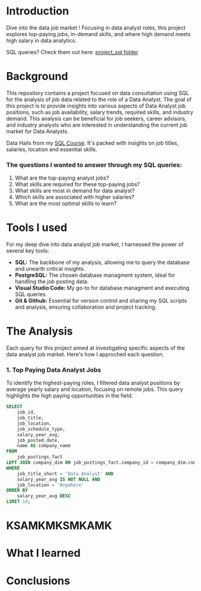 # Introduction
Dive into the data job market ! Focusing in data analyst roles, this project explores top-paying jobs, in-demand skills, and where high demand meets high salary in data analytics.

SQL queries?  Check them out here: [project_sql folder](/project_sql/)
# Background
This repository contains a project focused on data consultation using SQL for the analysis of job data related to the role of a Data Analyst. The goal of this project is to provide insights into various aspects of Data Analyst job positions, such as job availability, salary trends, required skills, and industry demand. This analysis can be beneficial for job seekers, career advisors, and industry analysts who are interested in understanding the current job market for Data Analysts.

Data Hails from my [SQL Course](https://www.youtube.com/watch?v=7mz73uXD9DA&t=13993s). It's packed with insights on job titles, salaries, location and essential skills. 

### The questions I wanted to answer through my SQL queries: 
1. What are the top-paying analyst jobs?
2. What skills are required for these top-paying jobs?
3. What skills are most in demand for data analyst? 
4. Which skills are associated with higher salaries? 
5. What are the most optimal skills to learn? 


# Tools I used
For my deep dive into data analyst job market, I harnessed the power of several key tools: 

- **SQL:** The backbone of my analysis, allowing me to query the database and unearth critical insights.
- **PostgreSQL:** The chosen database managment system, ideal for handling the job posting data. 
- **Visual Studio Code:** My go-to for database managment and executing SQL queries. 
- **Git & Github:** Essential for version control and sharing my SQL scripts and analysis, ensuring collaboration and project tracking. 
   
# The Analysis 
Each query for this project aimed at investigating specific aspects of the data analyst job market. Here's how I approched each question.

### 1. Top Paying Data Analyst Jobs 
To identify the highest-paying roles, I filtered data analyst positions by average yearly salary and location, focusing on remote jobs. This query highlights the high paying opportunities in the field. 

```sql
SELECT 
    job_id,
    job_title,
    job_location, 
    job_schedule_type,
    salary_year_avg,
    job_posted_date, 
    name AS company_name
FROM 
    job_postings_fact
LEFT JOIN company_dim ON job_postings_fact.company_id = company_dim.company_id
WHERE 
    job_title_short = 'Data Analyst' AND 
    salary_year_avg IS NOT NULL AND 
    job_location = 'Anywhere'
ORDER BY
    salary_year_avg DESC
LIMIT 10;
```

# KSAMKMKSMKAMK



# What I learned 
# Conclusions 